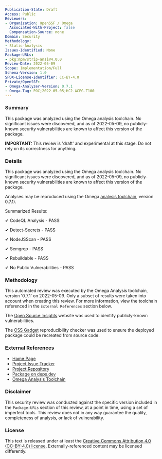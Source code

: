 ```yaml
---
Publication-State: Draft
Access: Public
Reviewers:
- Organization: OpenSSF / Omega
  Associated-With-Project: false
  Compensation-Source: none
Domain: Security
Methodology:
- Static-Analysis
Issues-Identified: None
Package-URLs:
- pkg:npm/strip-ansi@4.0.0
Review-Date: 2022-05-09
Scope: Implementation/Full
Schema-Version: 1.0
SPDX-License-Identifier: CC-BY-4.0
Private/OpenSSF:
- Omega-Analyzer-Version: 0.7.1
- Omega-Tag: POC;2022-05-05;HC2-ACEG-T100
---
```


### Summary

This package was analyzed using the Omega analysis toolchain. No significant issues were
discovered, and as of 2022-05-09, no publicly-known security
vulnerabilities are known to affect this version of the package.

**IMPORTANT:** This review is 'draft' and experimental at this stage. Do not rely on its 
correctness for anything.

### Details

This package was analyzed using the Omega analysis toolchain. No significant issues were
discovered, and as of 2022-05-09, no publicly-known security
vulnerabilities are known to affect this version of the package.

Analyses may be reproduced using the Omega
[analysis toolchain](https://github.com/alpha-omega/blob/main/omega/analysis/), version
0.7.1).

Summarized Results:

✔ CodeQL Analysis - PASS

✔ Detect-Secrets - PASS

✔ NodeJSScan - PASS

✔ Semgrep - PASS

✔ Rebuildable - PASS

✔ No Public Vulnerabilities - PASS

### Methodology

This automated review was executed by the Omega Analysis toolchain, version '0.7.1'
on 2022-05-09. Only a subset of results were taken into account
when creating this review. For more information, view the toolchain referenced in the
`External References` section below.

The [Open Source Insights](https://deps.dev) website was used to identify publicly-known
vulnerabilities.

The [OSS Gadget](https://github.com/Microsoft/OSSGadget) reproducibility checker was used to
ensure the deployed package could be recreated from source code.

### External References

* [Home Page](https://github.com/chalk/strip-ansi#readme)
* [Project Issue Tracker](https://github.com/chalk/strip-ansi/issues)
* [Project Repository](https://github.com/chalk/strip-ansi)
* [Package on deps.dev](https://deps.dev/npm/strip-ansi/4.0.0)
* [Omega Analysis Toolchain](https://github.com/alpha-omega/blob/main/omega/analysis)

### Disclaimer

This security review was conducted against the specific version included in the 
`Package-URLs` section of this review, at a point in time, using a set of imperfect tools.
This review does not in any way guarantee the quality, completeness of analysis, or lack of
vulnerability. 

### License

This text is released under at least the
[Creative Commons Attribution 4.0 (CC-BY-4.0) license](https://creativecommons.org/licenses/by/4.0/legalcode.txt).
Externally-referenced content may be licensed differently.